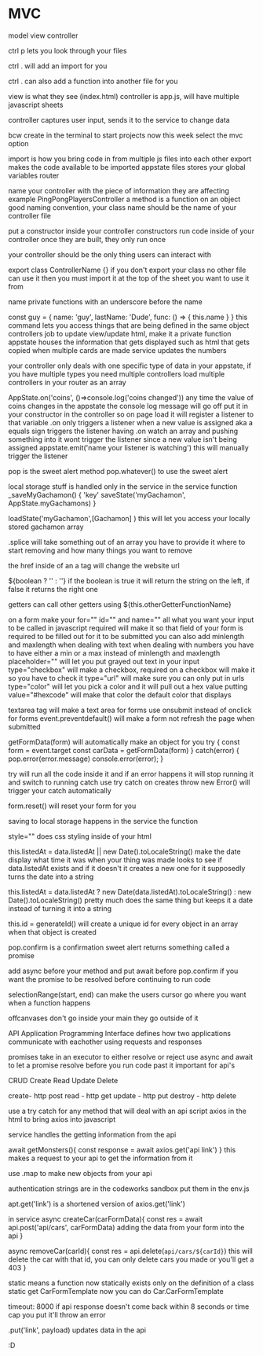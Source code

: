 # MVC

model view controller

ctrl p lets you look through your files

ctrl . will add an import for you

ctrl . can also add a function into another file for you

view is what they see (index.html)
controller is app.js, will have multiple javascript sheets

controller captures user input, sends it to the service to change data

bcw create in the terminal to start projects now
this week select the mvc option


import is how you bring code in from multiple js files into each other
export makes the code available to be imported 
appstate files stores your global variables
router

name your controller with the piece of information they are affecting
example PingPongPlayersController
a method is a function on an object
good naming convention, your class name should be the name of your controller file

put a constructor inside your controller
constructors run code inside of your controller once they are built, they only run once

your controller should be the only thing users can interact with 

export class ControllerName {}
if you don't export your class no other file can use it
then you must import it at the top of the sheet you want to use it from


name private functions with an underscore before the name

const guy = {
    name: 'guy',
    lastName: 'Dude',
    func: () => { this.name }
}
this command lets you access things that are being defined in the same object
controllers job to update view/update html, make it a private function
appstate houses the information that gets displayed such as html that gets copied when multiple cards are made
service updates the numbers


your controller only deals with one specific type of data in your appstate, if you have multiple types you need multiple controllers
load multiple controllers in your router as an array


AppState.on('coins', ()=>console.log('coins changed'))
any time the value of coins changes in the appstate the console log message will go off
put it in your constructor in the controller so on page load it will register a listener to that variable
 .on only triggers a listener when a new value is assigned aka a equals sign triggers the listener
having .on watch an array and pushing something into it wont trigger the listener since a new value isn't being assigned
appstate.emit('name your listener is watching') this will manually trigger the listener 


 pop is the sweet alert method 
 pop.whatever() to use the sweet alert



local storage stuff is handled only in the service
in the service
function _saveMyGachamon() {
    'key'
    saveState('myGachamon', AppState.myGachamons)
}

loadState('myGachamon',[Gachamon] )
this will let you access your locally stored gachamon array

.splice will take something out of an array
you have to provide it where to start removing and how many things you want to remove


the href inside of an a tag will change the website url

${boolean ? '' : ''} if the boolean is true it will return the string on the left, if false it returns the right one

getters can call other getters using ${this.otherGetterFunctionName}

on a form make your for="" id="" and name="" all what you want your input to be called in javascript
required will make it so that field of your form is required to be filled out for it to be submitted
you can also add minlength and maxlength when
 dealing with text
when dealing with numbers you have to have either a min or a max instead of minlength and maxlength
placeholder="" will let you put grayed out text in your input
type="checkbox" will make a checkbox, required on a checkbox will make it so you have to check it
type="url" will make sure you can only put in urls
type="color" will let you pick a color and it will pull out a hex value
putting value="#hexcode" will make that color the default color that displays

textarea tag will make a text area for forms
use onsubmit instead of onclick for forms
event.preventdefault() will make a form not refresh the page when submitted

getFormData(form) will automatically make an object for you
try {
const form = event.target
const carData = getFormData(form)
} catch(error) {
    pop.error(error.message)
    console.error(error);
}

try will run all the code inside it and if an error happens it will stop running it and switch to running catch
use try catch on creates
throw new Error() will trigger your catch automatically

form.reset() will reset your form for you

saving to local storage happens in the service
the function 

style="" does css styling inside of your html

this.listedAt = data.listedAt || new Date().toLocaleString() make the date display what time it was when your thing was made
looks to see if data.listedAt exists and if it doesn't it creates a new one for it
supposedly turns the date into a string


this.listedAt = data.listedAt ? new Date(data.listedAt).toLocaleString() : new Date().toLocaleString()
pretty much does the same thing but keeps it a date instead of turning it into a string

this.id = generateId() will create a unique id for every object in an array when that object is created

pop.confirm is a confirmation sweet alert
returns something called a promise

add async before your method and put await before pop.confirm if you want the promise to be resolved before continuing to run code 

selectionRange(start, end) can make the users cursor go where you want when a function happens

offcanvases don't go inside your main they go outside of it



API
Application Programming Interface
defines how two applications communicate with eachother using requests and responses



promises take in an executor to either resolve or reject 
use async and await to let a promise resolve before you run code past it
important for api's 

CRUD
Create Read Update Delete

create- http post
read - http get
update - http put
destroy - http delete


use a try catch for any method that will deal with an api
script axios in the html to bring axios into javascript

service handles the getting information from the api

await getMonsters(){
const response = await axios.get('api link')
}
this makes a request to your api to get the information from it

use .map to make new objects from your api

authentication strings are in the codeworks sandbox
put them in the env.js

apt.get('link') is a shortened version of axios.get('link')

in service
async createCar(carFormData){
    const res = await api.post('api/cars', carFormData) adding the data from your form into the api
}

async removeCar(carId){
    const res = api.delete(`api/cars/${carId}`) this will delete the car with that id, you can only delete cars you made or you'll get a 403
}


static means a function now statically exists only on the definition of a class
static get CarFormTemplate
now you can do Car.CarFormTemplate


timeout: 8000 if api response doesn't come back within 8 seconds or time cap you put it'll throw an error

.put('link', payload) updates data in the api

:D



